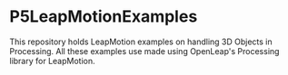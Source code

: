 P5LeapMotionExamples
====================

This repository holds LeapMotion examples on handling 3D Objects in Processing. All these examples use made using OpenLeap's Processing library for LeapMotion.